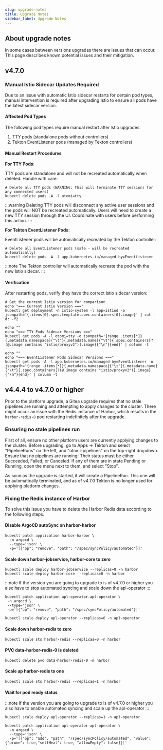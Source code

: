 ```yaml
---
slug: upgrade-notes
title: Upgrade Notes
sidebar_label: Upgrade Notes
---
```


## About upgrade notes

In some cases between versions upgrades there are issues that can occur. This page describes known potential issues and their mitigation.

## v4.7.0

### Manual Istio Sidecar Updates Required

Due to an issue with automatic Istio sidecar restarts for certain pod types, manual intervention is required after upgrading Istio to ensure all pods have the latest sidecar version.

#### Affected Pod Types

The following pod types require manual restart after Istio upgrades:

1. TTY pods (standalone pods without controllers)
2. Tekton EventListener pods (managed by Tekton controllers)

#### Manual Restart Procedures

**For TTY Pods:**

TTY pods are standalone and will not be recreated automatically when deleted. Handle with care:

```shell
# Delete all TTY pods (WARNING: This will terminate TTY sessions for any connected users)
kubectl delete pods -A -l otomi=tty
```

:::warning
Deleting TTY pods will disconnect any active user sessions and the pods will NOT be recreated automatically. Users will need to create a new TTY session through the UI. Coordinate with users before performing this action.
:::

**For Tekton EventListener Pods:**

EventListener pods will be automatically recreated by the Tekton controller:

```shell
# Delete all EventListener pods (safe - will be recreated automatically)
kubectl delete pods -A -l app.kubernetes.io/managed-by=EventListener
```

:::note
The Tekton controller will automatically recreate the pod with the new Istio sidecar.
:::

#### Verification

After restarting pods, verify they have the correct Istio sidecar version:

```shell
# Get the current Istio version for comparison
echo "=== Current Istio Version ==="
kubectl get deployment -n istio-system -l app=istiod -o jsonpath='{.items[0].spec.template.spec.containers[0].image}' | cut -d: -f2

echo ""
echo "=== TTY Pods Sidecar Versions ==="
kubectl get pods -A -l otomi=tty -o jsonpath='{range .items[*]}{.metadata.namespace}{"\t"}{.metadata.name}{"\t"}{.spec.containers[?(@.image contains "istio/proxyv2")].image}{"\n"}{end}' | column -t

echo ""
echo "=== EventListener Pods Sidecar Versions ==="
kubectl get pods -A -l app.kubernetes.io/managed-by=EventListener -o jsonpath='{range .items[*]}{.metadata.namespace}{"\t"}{.metadata.name}{"\t"}{.spec.containers[?(@.image contains "istio/proxyv2")].image}{"\n"}{end}' | column -t
```

## v4.4.4 to v4.7.0 or higher

Prior to the platform upgrade, a Gitea upgrade requires that no stale pipelines are running and attempting to apply changes to the cluster.
There might occur an issue with the Redis instance of Harbor, which results in the `harbor-redis-0` pod restarting indefinitely after the upgrade.

### Ensuring no stale pipelines run

First of all, ensure no other platform users are currently applying changes to the cluster. Before upgrading, go to Apps -> Tekton and select "PipelineRuns" on the left, and "otomi-pipelines" on the top-right dropdown. Ensure that no pipelines are running: Their status must be either Succeeded, Failed, or Canceled. If any of them are in state Pending or Running, open the menu next to them, and select "Stop".

As soon as the upgrade is started, it will create a PipelineRun. This one will be automatically terminated, and as of v4.7.0 Tekton is no longer used for applying platform changes.

### Fixing the Redis instance of Harbor

To solve this issue you have to delete the Harbor Redis data according to the following steps.

#### Disable ArgoCD autoSync on harbor-harbor
```shell
kubectl patch application harbor-harbor \
  -n argocd \
  --type='json' \
  -p='[{"op": "remove", "path": "/spec/syncPolicy/automated"}]'
```

#### Scale down harbor-jobservice, harbor-core to zero
```shell
kubectl scale deploy harbor-jobservice --replicas=0 -n harbor
kubectl scale deploy harbor-core --replicas=0 -n harbor
```

:::note
If the version you are going to upgrade to is of v4.7.0 or higher you also have to stop automated syncing and scale down the apl-operator
:::

```shell
kubectl patch application apl-operator-apl-operator \
 -n argocd \
 --type='json' \
 -p='[{"op": "remove", "path": "/spec/syncPolicy/automated"}]'
```

```shell
kubectl scale deploy apl-operator --replicas=0 -n apl-operator
```

#### Scale down harbor-redis to zero
```shell
kubectl scale sts harbor-redis --replicas=0 -n harbor
```

#### PVC data-harbor-redis-0 is deleted
```shell
kubectl delete pvc data-harbor-redis-0 -n harbor
```

#### Scale up harbor-redis to one
```shell
kubectl scale sts harbor-redis --replicas=1 -n harbor
```

#### Wait for pod ready status
:::note
If the version you are going to upgrade to is of v4.7.0 or higher you also have to enable automated syncing and scale up the apl-operator
:::

```shell
kubectl scale deploy apl-operator --replicas=1 -n apl-operator
```

```shell
kubectl patch application apl-operator-apl-operator \
  -n argocd \
  --type='json' \
  -p='[{"op": "add", "path": "/spec/syncPolicy/automated", "value": {"prune": true,"selfHeal": true, "allowEmpty": false}}]' 
```

